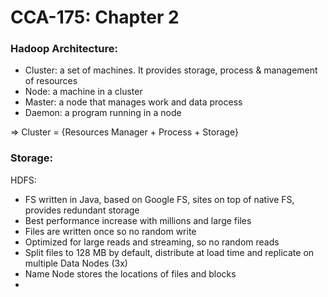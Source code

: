 # CCA-175: Chapter 2

### Hadoop Architecture:

- Cluster:  a set of machines. It provides storage, process & management of resources
- Node: a machine in a cluster
- Master: a node that manages work and data process
- Daemon: a program running in a node

=> Cluster = {Resources Manager + Process + Storage}

### Storage:

HDFS:

- FS written in Java, based on Google FS, sites on top of native FS, provides redundant storage
- Best performance increase with millions and large files
- Files are written once so no random write
- Optimized for large reads and streaming, so no random reads
- Split files to 128 MB by default, distribute at load time and replicate on multiple Data Nodes (3x)
- Name Node stores the locations of files and blocks
- ​

